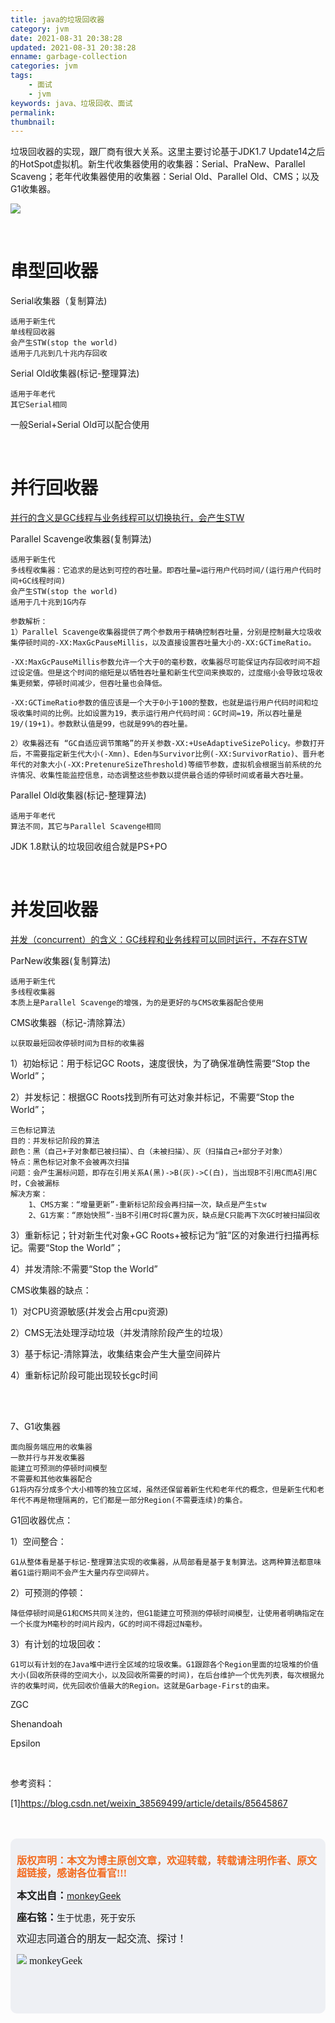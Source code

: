 ```yaml
---
title: java的垃圾回收器
category: jvm
date: 2021-08-31 20:38:28
updated: 2021-08-31 20:38:28
enname: garbage-collection
categories: jvm
tags:
	- 面试
	- jvm
keywords: java、垃圾回收、面试
permalink:
thumbnail:
---
```


垃圾回收器的实现，跟厂商有很大关系。这里主要讨论基于JDK1.7 Update14之后的HotSpot虚拟机。<!--more-->新生代收集器使用的收集器：Serial、PraNew、Parallel Scaveng；老年代收集器使用的收集器：Serial Old、Parallel Old、CMS；以及G1收集器。

![](../../../../image/garbage.png)



</br>

# 串型回收器

Serial收集器（复制算法)

```
适用于新生代
单线程回收器
会产生STW(stop the world)
适用于几兆到几十兆内存回收
```



Serial Old收集器(标记-整理算法)

    适用于年老代
    其它Serial相同

一般Serial+Serial Old可以配合使用



</br>

# 并行回收器

<u>并行的含义是GC线程与业务线程可以切换执行，会产生STW</u>



Parallel Scavenge收集器(复制算法)

    适用于新生代
    多线程收集器：它追求的是达到可控的吞吐量。即吞吐量=运行用户代码时间/(运行用户代码时间+GC线程时间)
    会产生STW(stop the world)
    适用于几十兆到1G内存
    
    参数解析：
    1）Parallel Scavenge收集器提供了两个参数用于精确控制吞吐量，分别是控制最大垃圾收集停顿时间的-XX:MaxGcPauseMillis，以及直接设置吞吐量大小的-XX:GCTimeRatio。
    
    -XX:MaxGcPauseMillis参数允许一个大于0的毫秒数，收集器尽可能保证内存回收时间不超过设定值。但是这个时间的缩短是以牺牲吞吐量和新生代空间来换取的，过度缩小会导致垃圾收集更频繁，停顿时间减少，但吞吐量也会降低。
    
    -XX:GCTimeRatio参数的值应该是一个大于0小于100的整数，也就是运行用户代码时间和垃圾收集时间的比例。比如设置为19，表示运行用户代码时间：GC时间=19，所以吞吐量是19/(19+1)。参数默认值是99，也就是99%的吞吐量。
    
    2）收集器还有 “GC自适应调节策略”的开关参数-XX:+UseAdaptiveSizePolicy。参数打开后，不需要指定新生代大小(-Xmn)、Eden与Survivor比例(-XX:SurvivorRatio)、晋升老年代的对象大小(-XX:PretenureSizeThreshold)等细节参数，虚拟机会根据当前系统的允许情况、收集性能监控信息，动态调整这些参数以提供最合适的停顿时间或者最大吞吐量。



Parallel Old收集器(标记-整理算法)

    适用于年老代
    算法不同，其它与Parallel Scavenge相同

JDK 1.8默认的垃圾回收组合就是PS+PO



</br>

# 并发回收器

<u>并发（concurrent）的含义：GC线程和业务线程可以同时运行，不存在STW</u>



ParNew收集器(复制算法)　

    适用于新生代
    多线程收集器
    本质上是Parallel Scavenge的增强，为的是更好的与CMS收集器配合使用



CMS收集器（标记-清除算法）

    以获取最短回收停顿时间为目标的收集器

1）初始标记：用于标记GC Roots，速度很快，为了确保准确性需要“Stop the World”；

2）并发标记：根据GC Roots找到所有可达对象并标记，不需要“Stop the World”；

```
三色标记算法
目的：并发标记阶段的算法
颜色：黑（自己+子对象都已被扫描）、白（未被扫描）、灰（扫描自己+部分子对象）
特点：黑色标记对象不会被再次扫描
问题：会产生漏标问题，即存在引用关系A(黑)->B(灰)->C(白)，当出现B不引用C而A引用C时，C会被漏标
解决方案：
	1、CMS方案：“增量更新”-重新标记阶段会再扫描一次，缺点是产生stw
	2、G1方案：“原始快照”-当B不引用C时将C置为灰，缺点是C只能再下次GC时被扫描回收
```

3）重新标记；针对新生代对象+GC Roots+被标记为“脏”区的对象进行扫描再标记。需要“Stop the World”；

4）并发清除:不需要“Stop the World”



   CMS收集器的缺点：

1）对CPU资源敏感(并发会占用cpu资源)

2）CMS无法处理浮动垃圾（并发清除阶段产生的垃圾）

3）基于标记-清除算法，收集结束会产生大量空间碎片

4）重新标记阶段可能出现较长gc时间

</br>

</br>

7、G1收集器

    面向服务端应用的收集器
    一款并行与并发收集器
    能建立可预测的停顿时间模型
    不需要和其他收集器配合
    G1将内存分成多个大小相等的独立区域，虽然还保留着新生代和老年代的概念，但是新生代和老年代不再是物理隔离的，它们都是一部分Region(不需要连续)的集合。

G1回收器优点：

1）空间整合：

    G1从整体看是基于标记-整理算法实现的收集器，从局部看是基于复制算法。这两种算法都意味着G1运行期间不会产生大量内存空间碎片。

2）可预测的停顿：

    降低停顿时间是G1和CMS共同关注的，但G1能建立可预测的停顿时间模型，让使用者明确指定在一个长度为M毫秒的时间片段内，GC的时间不得超过N毫秒。

3）有计划的垃圾回收：

    G1可以有计划的在Java堆中进行全区域的垃圾收集。G1跟踪各个Region里面的垃圾堆的价值大小(回收所获得的空间大小，以及回收所需要的时间)，在后台维护一个优先列表，每次根据允许的收集时间，优先回收价值最大的Region。这就是Garbage-First的由来。



ZGC



Shenandoah



Epsilon



</br>

参考资料：

[1]https://blog.csdn.net/weixin_38569499/article/details/85645867

</br>

</br>

<script>
var _hmt = _hmt || [];
(function() {
  var hm = document.createElement("script");
  hm.src = "https://hm.baidu.com/hm.js?2f798e6b269c8a40f12bef25d7f1876d";
  var s = document.getElementsByTagName("script")[0]; 
  s.parentNode.insertBefore(hm, s);
})();
</script>

<div style="height:260px; background-color:rgb(238,240,244); padding:10px;border-radius:10px;">
    <p style="color:#f36c21;font:bold 16px/20px 'kaiTi';">
      版权声明：本文为博主原创文章，欢迎转载，转载请注明作者、原文超链接，感谢各位看官!!!
    </p>
    <p>
      <span style="font:bold 16px/20px 'kaiTi';">本文出自：</span><a href="https://monkeyGeek369.github.io">monkeyGeek</a> 
    </p>
    <p>
      <span style="font:bold 16px/20px 'kaiTi';">座右铭：</span><span>生于忧患，死于安乐</span> 
    </p>
    <p>
      <span style="font:16px/20px 'kaiTi';">欢迎志同道合的朋友一起交流、探讨！</span> 
    </p>
    <img style="height:auto; width:auto;flot:left;" src="../../../../image/monkey64.png" /><span style="font:16px/20px 'kaiTi';flot:left;">   monkeyGeek</span>


